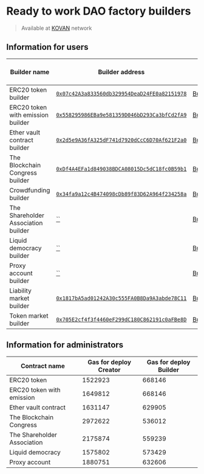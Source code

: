# Ready to work DAO factory builders

> Available at [KOVAN](https://kovan.etherscan.io) network

## Information for users

Builder name | Builder address  | Builder abi   | Abi for created contract | Gas for use | Service fee
-------------|------------------|---------------|--------------------------|-------------|-------------
ERC20 token builder | [`0x07c42A3a833560db329954DeaD24FE0a82151978`](https://kovan.etherscan.io/address/0x07c42A3a833560db329954DeaD24FE0a82151978) |  [BuilderToken.json](https://raw.githubusercontent.com/airalab/DAO-Factory/develop/abi/BuilderToken.json) | [Token.json](https://raw.githubusercontent.com/airalab/core/master/abi/Token.json) | - | 0.1 Ether
ERC20 token with emission builder |  [`0x558295986EBa9e581359D046bD293Ca3bfCd2fA9`](https://kovan.etherscan.io/address/0x558295986EBa9e581359D046bD293Ca3bfCd2fA9) | [BuilderTokenEmission.json](https://raw.githubusercontent.com/airalab/dao-factory/develop/abi/BuilderTokenEmission.json) | [TokenEmission.json](https://raw.githubusercontent.com/airalab/core/master/abi/TokenEmission.json) | - | 0.1 Ether
Ether vault contract builder |   [`0x2d5e9A36fA325dF741d7920dCcC6D70Af621F2a0`](https://kovan.etherscan.io/address/0x2d5e9A36fA325dF741d7920dCcC6D70Af621F2a0) |  [BuilderTokenEther.json](https://raw.githubusercontent.com/airalab/dao-factory/develop/abi/BuilderTokenEther.json) | [TokenEther.json](https://raw.githubusercontent.com/airalab/core/master/abi/TokenEther.json) | - | 0.1 Ether
The Blockchain Congress builder | [`0xDf4A4EFa1d849038BDCA08015Dc5dC18fc0B59b1`](https://kovan.etherscan.io/address/0xDf4A4EFa1d849038BDCA08015Dc5dC18fc0B59b1) |  [BuilderCongress.json](https://raw.githubusercontent.com/airalab/dao-factory/develop/abi/BuilderCongress.json) | [Congress.json](https://raw.githubusercontent.com/airalab/core/master/abi/Congress.json) | - | 0.1 Ether
Crowdfunding builder |   [`0x34fa9a12c4B474098cDb89f83D62A964f234258a`](https://kovan.etherscan.io/address/0x34fa9a12c4B474098cDb89f83D62A964f234258a) |  [BuilderCrowdfunding.json](https://raw.githubusercontent.com/airalab/dao-factory/develop/abi/BuilderCrowdfunding.json) | [Proxy.json](https://raw.githubusercontent.com/airalab/core/master/abi/Crowdfunding.json) | - | 0.1 Ether
The Shareholder Association builder |  [``](https://kovan.etherscan.io/address/) |  [BuilderAssociation.json](https://raw.githubusercontent.com/airalab/core/master/abi/builder/BuilderAssociation.json) | [Association.json](https://raw.githubusercontent.com/airalab/core/master/abi/modules/Association.json) | - | 0.1 Ether
Liquid democracy builder |   [``](https://kovan.etherscan.io/address/) |  [BuilderLiquidDemocracy.json](https://raw.githubusercontent.com/airalab/core/master/abi/builder/BuilderLiquidDemocracy.json) | [LiquidDemocracy.json](https://raw.githubusercontent.com/airalab/core/master/abi/modules/LiquidDemocracy.json) | - | 0.1 Ether
Proxy account builder |   [``](https://kovan.etherscan.io/address/) |  [BuilderProxy.json](https://raw.githubusercontent.com/airalab/core/master/abi/builder/BuilderProxy.json) | [Proxy.json](https://raw.githubusercontent.com/airalab/core/master/abi/Proxy.json) | - | 0.1 Ether
Liability market builder |   [`0x1817bA5ad01242A30c555FA0B8Da9A3abde78C11`](https://kovan.etherscan.io/address/0x1817bA5ad01242A30c555FA0B8Da9A3abde78C11) |  [BuilderLiabilityMarket.json](https://raw.githubusercontent.com/airalab/DAO-Factory/develop/abi/BuilderLiabilityMarket.json) | [LiabilityMarket.json](https://raw.githubusercontent.com/airalab/core/develop/abi/LiabilityMarket.json) | - | 0 Ether
Token market builder | [`0x705E2cf4f3f4460eF299dC180C862191c0aFBe8D`](https://kovan.etherscan.io/address/0x705E2cf4f3f4460eF299dC180C862191c0aFBe8D) |  [BuilderMarket.json](https://raw.githubusercontent.com/airalab/DAO-Factory/develop/abi/BuilderMarket.json) | [Market.json](https://raw.githubusercontent.com/airalab/core/develop/abi/Market.json) | - | 0 Ether

## Information for administrators

Contract name               | Gas for deploy Creator | Gas for deploy Builder
----------------------------|-----------------|----------------
ERC20 token                 | 1522923         | 668146
ERC20 token with emission   | 1649812         | 668146
Ether vault contract        | 1631147         | 629905
The Blockchain Congress     | 2972622         | 536012
The Shareholder Association | 2175874         | 559239
Liquid democracy            | 1575802         | 573429
Proxy account               | 1880751         | 632606
